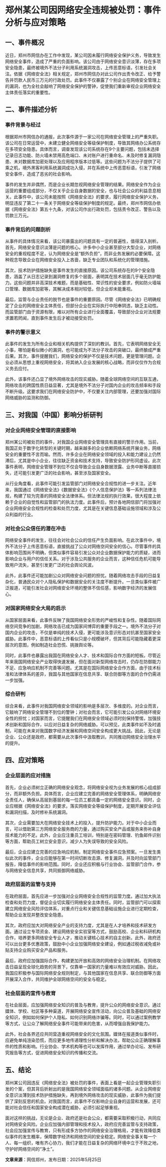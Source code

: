 # 郑州某公司因网络安全违规被处罚：事件分析与应对策略

## 一、事件概况

近日，郑州市网信办在工作中发现，某公司因未履行网络安全保护义务，导致发生网络安全事件，造成了严重的负面影响。该公司由于网络安全意识淡薄，存在多项安全隐患，最终被境外不法分子利用系统漏洞攻击，上传恶意标语，引发社会关注。依据《网络安全法》相关规定，郑州市网信办对此公司作出责令改正、给予警告并罚款人民币三万元的行政处罚。此事件不仅暴露了个别企业在网络安全管理上的漏洞，也为全社会敲响了网络安全保护的警钟，促使我们重新审视企业网络安全主体责任落实的重要性。

## 二、事件描述分析

### 事件背景与经过

根据郑州市网信办的通报，此次事件源于一家公司在网络安全管理上的严重失职。该公司在日常运营中，未建立健全网络安全等级保护制度，导致其网络办公系统存在多项安全隐患。具体而言，调查发现该公司系统存在9个主要问题，包括未选择记录日志功能、防火墙未禁用高危端口、未对账户进行重命名、未及时修复漏洞隐患、未对数据库加密处理以及应用程序版本过低等。这些问题为不法分子提供了可乘之机，境外黑客利用系统漏洞成功入侵，并在系统中上传恶意标语，引发了网络安全事件，造成了恶劣的社会影响。

事件的发生并非偶然，而是企业长期忽视网络安全管理的结果。网络安全作为企业运营的重要组成部分，不仅关乎企业自身数据的安全，也与社会公众的利益息息相关。此事件中，该公司未能按照《网络安全法》的要求，履行网络安全保护义务，明显违反了第二十一条关于网络安全等级保护制度的规定。最终，郑州市网信办依据《网络安全法》第五十九条，对该公司作出行政处罚，包括责令改正、警告以及罚款三万元。

### 事件背后的问题剖析

从事件的具体情况来看，该公司暴露出的问题具有一定的普遍性，值得深入剖析。首先，网络安全意识淡薄是问题的核心。许多中小企业甚至部分大型企业，对网络安全的重视程度不足，认为网络安全是“额外负担”，而非业务发展的必要保障。这种观念导致企业在网络安全投入上吝啬，缺乏专业团队和系统化的管理措施。

其次，技术防护措施缺失是事件发生的直接原因。该公司系统存在的9个安全隐患，涵盖了从日志记录到漏洞修复的多个层面，表明其在技术层面几乎毫无防护能力。这些问题并非高深技术难题，而是基础性、常识性的安全要求，例如防火墙端口管理、数据库加密等，其解决成本相对较低，但企业却未能重视。

最后，监管与企业责任的脱节也是事件的重要原因。尽管《网络安全法》已明确规定了企业的网络安全主体责任，但部分企业在实际执行中阳奉阴违，缺乏主动性。而监管部门由于资源有限，难以对所有企业进行全面覆盖，导致部分企业对法规要求置若罔闻，直到事件发生后才被动接受处罚。

### 事件的警示意义

此事件的发生为所有企业和相关机构提供了深刻的教训。首先，它表明网络安全无小事，哪怕是看似微小的漏洞，也可能成为不法分子攻击的突破口，最终酿成严重后果。其次，事件提醒我们，网络安全的保护不仅是技术问题，更是管理问题。企业必须从思想上重视网络安全，将其纳入企业发展的核心战略，而非仅仅作为合规义务去应付。

此外，该事件还凸显了境外网络攻击的现实威胁。随着全球网络空间的互联互通，网络攻击的跨国性质日益显著，尤其是境外不法分子对国内企业的攻击频率和手段不断升级。这要求我们在网络安全防护中，不仅要关注内部管理，还要加强对国际网络威胁的监测和防御。

## 三、对我国（中国）影响分析研判

### 对企业网络安全管理的直接影响

郑州某公司被处罚的事件，对我国企业网络安全管理具有直接的警示作用。当前，我国正处于数字化转型的关键时期，越来越多的企业依赖网络系统开展业务，网络安全的重要性不言而喻。然而，许多企业在网络安全领域的投入和能力建设上仍然滞后，尤其是中小企业，往往缺乏资金和技术支持，导致安全防护形同虚设。此次事件表明，网络安全管理不到位不仅会导致企业自身数据泄露、业务中断等直接损失，还可能引发更广泛的社会影响，甚至涉及国家安全。

从行业角度看，此事件可能引发监管部门对网络安全合规性的进一步关注。近年来，我国通过《网络安全法》《数据安全法》《个人信息保护法》等一系列法律法规，构建了较为完善的网络安全法律体系。但法律法规的执行效果，很大程度上依赖于企业的自觉性和监管部门的执法力度。此事件后，预计各地网信部门将加强对企业网络安全合规性的检查和处罚力度，尤其是在关键信息基础设施领域和涉及公众利益的行业。

### 对社会公众信任的潜在冲击

网络安全事件的发生，往往会对社会公众的信任产生负面影响。在此次事件中，境外不法分子上传恶意标语，直接挑战了公众对网络空间安全的信心。尽管事件的具体影响范围尚不明确，但类似事件容易引发公众对企业数据保护能力的质疑，进而影响企业与用户的信任关系。对于涉及公共服务的企业而言，这种信任危机可能导致用户流失，甚至引发更广泛的社会舆论风波。

此外，此事件还可能加剧公众对网络安全问题的担忧。随着网络攻击手段的日益复杂化，普通民众对个人隐私保护和数据安全的关注度不断提升。一旦类似事件被广泛报道，可能引发社会对网络安全环境的整体不信任感，影响数字经济的发展信心。

### 对国家网络安全大局的启示

从国家层面来看，此事件反映了我国网络安全形势的严峻性和复杂性。随着国际网络空间竞争的加剧，网络攻击已成为国家间博弈的重要手段之一。境外不法分子对国内企业的攻击，不仅是单纯的技术入侵，更可能涉及意识形态对抗甚至国家安全威胁。此事件中，恶意标语的上传看似只是小规模破坏，但其背后可能隐藏着更深层次的意图，例如制造社会恐慌、挑拨舆论等。

同时，此事件也暴露出我国在网络安全人才、技术和国际合作方面的短板。尽管近年来我国网络安全产业取得快速发展，但在面对新型网络攻击时，仍存在防御能力不足、应急响应机制不完善等问题。尤其是在国际网络安全合作方面，由于技术标准和法律体系的差异，我国与其他国家在信息共享、联合防御等方面的合作仍需进一步加强。

### 综合研判

综合来看，此事件对我国网络安全领域的影响是多层次、多维度的。对企业而言，它敲响了网络安全管理不到位的警钟；对社会而言，它可能引发公众对网络环境安全性的担忧；对国家而言，它提醒我们在网络安全领域必须时刻保持警惕，加强技术创新和国际合作，以应对日益复杂的网络威胁。可以预见，此类事件如不及时遏制，可能在未来对我国数字经济发展和网络空间安全构成更大挑战。因此，无论是企业、公众还是政府，都需要从此次事件中汲取教训，共同推动网络安全治理水平的提升。

## 四、应对策略

### 企业层面的应对措施

首先，企业必须树立正确的网络安全观念，将网络安全视为业务发展的核心组成部分，而非额外负担。具体而言，企业应建立完善的网络安全管理体系，明确网络安全责任人，确保从高层到基层的每一位员工都具备一定的网络安全意识。同时，企业应根据《网络安全法》的要求，落实网络安全等级保护制度，定期开展安全评估和漏洞扫描，及时修补系统漏洞。

其次，企业需要加大在网络安全技术上的投入，提升防护能力。对于中小企业而言，可以借助第三方网络安全服务商的力量，通过购买安全产品或服务来弥补自身技术能力的不足。此外，企业应注重员工培训，特别是在密码管理、钓鱼邮件识别等方面，帮助员工树立安全意识，减少人为失误导致的安全风险。

最后，企业应建立完善的应急响应机制，制定网络安全事件应急预案。一旦发生类似此次的事件，企业应能够在第一时间切断攻击源、修复漏洞，并及时向监管部门报告，降低事件的影响范围。同时，企业还应积极与行业协会、监管部门合作，参与网络安全信息共享，共同抵御网络威胁。

### 政府层面的监管与支持

在政府层面，首先应进一步加强对企业网络安全合规性的监管力度。通过加大执法检查和处罚力度，督促企业切实履行网络安全主体责任。同时，监管部门可以探索建立网络安全风险评估体系，对重点行业和关键信息基础设施企业进行定期检查，帮助企业发现并整改安全隐患。

其次，政府应加大对网络安全产业的支持力度，尤其是在人才培养和技术研发方面。通过设立专项资金、建设网络安全实验室等方式，鼓励高校、企业和科研机构合作，培养更多网络安全专业人才，推动关键核心技术的自主创新。此外，政府还可以出台更多优惠政策，鼓励中小企业加强网络安全建设，例如通过税收减免或补贴支持企业购买安全产品和服务。

最后，政府应加强国际合作，构建更加开放和高效的网络安全治理机制。在网络攻击日益呈现全球化趋势的背景下，仅靠单一国家的力量难以有效应对威胁。因此，我国应积极参与国际网络安全规则制定，与其他国家在信息共享、联合防御等方面开展深入合作，共同维护全球网络空间的安全与稳定。

### 社会层面的宣传与教育

在社会层面，应加强网络安全知识的普及与教育，提升公众的网络安全意识。通过媒体、学校、社区等多种渠道，开展网络安全宣传活动，向公众普及基础的网络安全知识，例如如何保护个人隐私、如何识别网络诈骗等。同时，可以通过案例教学等方式，让公众了解网络安全事件可能带来的危害，从而增强自我保护能力。

此外，社会各界还应共同营造重视网络安全的文化氛围。媒体在报道类似事件时，应避免单纯渲染恐慌，而应更多地传递理性分析和解决办法，帮助公众正确理解事件的性质和影响。行业协会、学术机构等也可以发挥作用，通过举办论坛、发布研究报告等方式，促进网络安全知识的传播和交流。

## 五、结论

郑州某公司因违反《网络安全法》被处罚的事件，表面上看是一起企业管理失职引发的个案，但其背后折射出的是我国网络安全领域面临的诸多问题。从企业网络安全意识淡薄到技术防护措施缺失，再到境外网络攻击的现实威胁，此事件为我们提供了深刻反思的机会。对我国而言，此事件不仅影响企业自身的运营和发展，还可能对社会信任和国家安全构成潜在威胁，必须引起足够重视。

面对这样的挑战，无论是企业、政府还是社会公众，都需要采取积极行动，共同应对网络安全风险。企业应加强内部管理和技术投入，政府应完善监管与支持政策，社会应加强宣传与教育，只有形成多方协作的网络安全治理格局，才能有效降低类似事件的发生概率，保障数字经济和网络空间的安全稳定。网络安全事关每一个人、每一组织，唯有齐心协力，我们才能在日益复杂的网络环境中立于不败之地，守护好网络空间的“净土”。

**文章来源**：网信郑州，发布日期：2025年5月25日